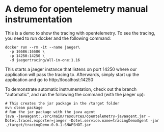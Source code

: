 # A demo for opentelemetry manual instrumentation

This is a demo to show the tracing with opentelemetry. 
To see the tracing, you need to run docker and the following command:
```
docker run --rm -it --name jaeger\
  -p 16686:16686 \
  -p 14250:14250 \
  -d jaegertracing/all-in-one:1.16
```

This starts a jaeger instance that listens on port 14250 where our application will
pass the tracing to. Afterwards, simply start up the application and go to http://localhost:14250

To demonstrate automatic instrumentation, check out the branch "automatic", and run the following the command (with the jaeger up):
```
# This creates the jar package in the /target folder
mvn clean package
# Run the jar package with the java agent
java -javaagent:./src/main/resources/opentelemetry-javaagent.jar -Dotel.traces.exporter=jaeger -Dotel.service.name=tracingDemoAgent -jar ./target/tracingDemo-0.0.1-SNAPSHOT.jar
```